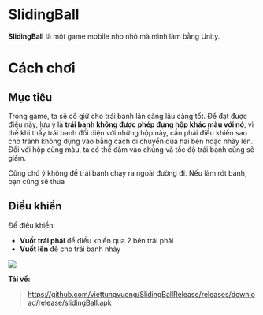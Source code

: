 # SlidingBall

**SlidingBall** là một game mobile nho nhỏ mà mình làm bằng Unity. 


# Cách chơi



## Mục tiêu

Trong game, ta sẽ cố giữ cho trái banh lăn càng lâu càng tốt. Để đạt được điều này, lưu ý là **trái banh không được phép đụng hộp khác màu với nó**, vì thế khi thấy trái banh đối diện với những hộp này, cần phải điều khiển sao cho tránh không đụng vào bằng cách di chuyển qua hai bên hoặc nhảy lên. Đối với hộp cùng màu, ta có thể đâm vào chúng và tốc độ trái banh cũng sẽ giảm.

Cũng chú ý không để trái banh chạy ra ngoài đường đi. Nếu làm rớt banh, bạn cũng sẽ thua

## Điều khiển

Để điều khiển:

 - **Vuốt trái phải** để điều khiển qua 2 bên trái phải
 - **Vuốt lên** để cho trái banh nhảy

![](https://i.ibb.co/2y3DTzt/Screenshot-20220620-213604-Sliding-Ball.jpg)

**Tải về:**

> https://github.com/viettungvuong/SlidingBallRelease/releases/download/release/slidingBall.apk

